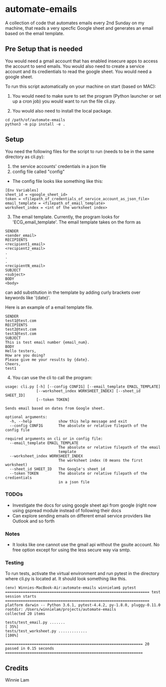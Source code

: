 # automate-emails
A collection of code that automates emails every 2nd Sunday on my machine, that reads a very specfic Google sheet and generates an email based on the email template.

## Pre Setup that is needed
You would need a gmail account that has enabled insecure apps to access the account to send emails.
You would also need to create a service account and its credientials to read the google sheet.
You would need a google sheet.

To run this script automatically on your machine on start (based on MAC):

1) You would need to make sure to set the program (Python launcher or set up a cron job) you would want to run the file cli.py.

2) You would also need to install the local package. 
```
cd /path/of/automate-emails
python3 -m pip install -e .
```

## Setup
You need the following files for the script to run (needs to be in the same directory as cli.py):
1) the service accounts' credentials in a json file
2) config file called "config"

* The config file looks like something like this:
```
[Env Variables]
sheet_id = <google_sheet_id>
token = <filepath_of_credentials_of_service_account_as_json_file>
email_template = <filepath_of_email_template>
worksheet_index = <int of the worksheet index>
```

3) The email template. Currently, the program looks for 'ECG_email_template'. The email template takes on the form as
```
SENDER
<sender_email>
RECIPIENTS
<recipient1_email>
<recipient2_email>
.
.
.
<recipientN_email>
SUBJECT
<subject>
BODY
<body>
```
can add substitution in the template by adding curly brackets over keywords like '{date}'.


Here is an example of a email template file.
```
SENDER
test1@test.com
RECIPIENTS
test2@test.com
test3@test.com
SUBJECT
This is test email number {email_num}.
BODY
Hello testers,
How are you doing? 
Please give me your results by {date}.
Cheers,
test1
```


4) You can use the cli to call the program:
```python3 cli.py -h
usage: cli.py [-h] [--config CONFIG] [--email_template EMAIL_TEMPLATE]
              [--worksheet_index WORKSHEET_INDEX] [--sheet_id SHEET_ID]
              [--token TOKEN]

Sends email based on dates from Google sheet.

optional arguments:
  -h, --help            show this help message and exit
  --config CONFIG       The absolute or relative filepath of the config file

required arguments on cli or in config file:
  --email_template EMAIL_TEMPLATE
                        The absolute or relative filepath of the email
                        template
  --worksheet_index WORKSHEET_INDEX
                        The worksheet index (0 means the first worksheet)
  --sheet_id SHEET_ID   The Google's sheet id
  --token TOKEN         The absolute or relative filepath of the credientials
                        in a json file
```


### TODOs
* Investigate the docs for using google sheet api from google (right now using gspread module instead of following their docs
* Can explore sending emails on different email service providers like Outlook and so forth

### Notes
* It looks like one cannot use the gmail api without the gsuite account. No free option except for using the less secure way via smtp. 

### Testing
To run tests, activate the virtual environment and run pytest in the directory where cli.py is located at. It should look something like this.
```
(env) Winnies-MacBook-Air:automate-emails winnielam$ pytest
================================================================= test session starts =================================================================
platform darwin -- Python 3.6.1, pytest-4.4.2, py-1.8.0, pluggy-0.11.0
rootdir: /Users/winnielam/projects/automate-emails
collected 20 items                                                                                                                                    

tests/test_email.py .......                                                                                                                     [ 35%]
tests/test_worksheet.py .............                                                                                                           [100%]

============================================================== 20 passed in 0.15 seconds ==============================================================

```

## Credits
Winnie Lam